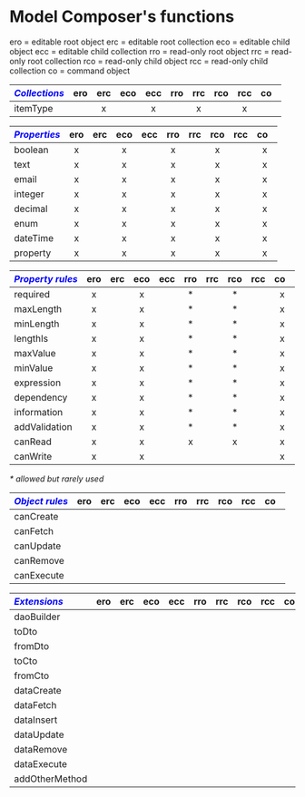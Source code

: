 # Model Composer's functions 

ero = editable root object
erc = editable root collection
eco = editable child object
ecc = editable child collection
rro = read-only root object
rrc = read-only root collection
rco = read-only child object
rcc = read-only child collection
co = command object

<style>
  .group {
    color: blue;
  }
</style>

| <i class="group">Collections</i> | ero | erc | eco | ecc | rro | rrc | rco | rcc | co&nbsp;&nbsp;|
|:-------- |:---:|:---:|:---:|:---:|:---:|:---:|:---:|:---:|:---:|
| itemType |     |  x  |     |  x  |     |  x  |     |  x  |     |

| <i class="group">Properties</i> | ero | erc | eco | ecc | rro | rrc | rco | rcc | co&nbsp;&nbsp;|
|:-------- |:---:|:---:|:---:|:---:|:---:|:---:|:---:|:---:|:---:|
| boolean  |  x  |     |  x  |     |  x  |     |  x  |     |  x  |
| text     |  x  |     |  x  |     |  x  |     |  x  |     |  x  |
| email    |  x  |     |  x  |     |  x  |     |  x  |     |  x  |
| integer  |  x  |     |  x  |     |  x  |     |  x  |     |  x  |
| decimal  |  x  |     |  x  |     |  x  |     |  x  |     |  x  |
| enum     |  x  |     |  x  |     |  x  |     |  x  |     |  x  |
| dateTime |  x  |     |  x  |     |  x  |     |  x  |     |  x  |
| property |  x  |     |  x  |     |  x  |     |  x  |     |  x  |

| <i class="group">Property rules</i> | ero | erc | eco | ecc | rro | rrc | rco | rcc | co&nbsp;&nbsp;|
|:-------- |:---:|:---:|:---:|:---:|:---:|:---:|:---:|:---:|:---:|
| required      |  x  |     |  x  |     |  *  |     |  *  |     |  x  |
| maxLength     |  x  |     |  x  |     |  *  |     |  *  |     |  x  |
| minLength     |  x  |     |  x  |     |  *  |     |  *  |     |  x  |
| lengthIs      |  x  |     |  x  |     |  *  |     |  *  |     |  x  |
| maxValue      |  x  |     |  x  |     |  *  |     |  *  |     |  x  |
| minValue      |  x  |     |  x  |     |  *  |     |  *  |     |  x  |
| expression    |  x  |     |  x  |     |  *  |     |  *  |     |  x  |
| dependency    |  x  |     |  x  |     |  *  |     |  *  |     |  x  |
| information   |  x  |     |  x  |     |  *  |     |  *  |     |  x  |
| addValidation |  x  |     |  x  |     |  *  |     |  *  |     |  x  |
| canRead       |  x  |     |  x  |     |  x  |     |  x  |     |  x  |
| canWrite      |  x  |     |  x  |     |     |     |     |     |  x  |
_\* allowed but rarely used_

| <i class="group">Object rules</i> | ero | erc | eco | ecc | rro | rrc | rco | rcc | co&nbsp;&nbsp;|
|:-------- |:---:|:---:|:---:|:---:|:---:|:---:|:---:|:---:|:---:|
| canCreate  |     |     |     |     |     |     |     |     |     |
| canFetch   |     |     |     |     |     |     |     |     |     |
| canUpdate  |     |     |     |     |     |     |     |     |     |
| canRemove  |     |     |     |     |     |     |     |     |     |
| canExecute |     |     |     |     |     |     |     |     |     |

| <i class="group">Extensions</i> | ero | erc | eco | ecc | rro | rrc | rco | rcc | co&nbsp;&nbsp;|
|:-------- |:---:|:---:|:---:|:---:|:---:|:---:|:---:|:---:|:---:|
| daoBuilder     |     |     |     |     |     |     |     |     |     |
| toDto          |     |     |     |     |     |     |     |     |     |
| fromDto        |     |     |     |     |     |     |     |     |     |
| toCto          |     |     |     |     |     |     |     |     |     |
| fromCto        |     |     |     |     |     |     |     |     |     |
| dataCreate     |     |     |     |     |     |     |     |     |     |
| dataFetch      |     |     |     |     |     |     |     |     |     |
| dataInsert     |     |     |     |     |     |     |     |     |     |
| dataUpdate     |     |     |     |     |     |     |     |     |     |
| dataRemove     |     |     |     |     |     |     |     |     |     |
| dataExecute    |     |     |     |     |     |     |     |     |     |
| addOtherMethod |     |     |     |     |     |     |     |     |     |
